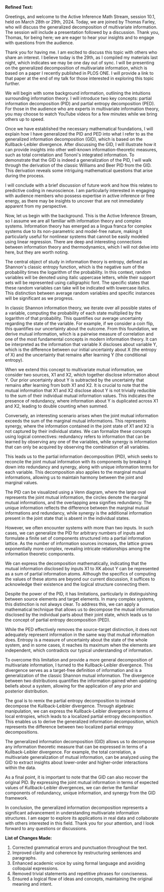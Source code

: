 **Refined Text:**

Greetings, and welcome to the Active Inference Math Stream, session 10.1, held on March 28th or 29th, 2024. Today, we are joined by Thomas Farley, who will discuss the generalized decomposition of multivariate information. The session will include a presentation followed by a discussion. Thank you, Thomas, for being here; we are eager to hear your insights and to engage with questions from the audience.

Thank you for having me. I am excited to discuss this topic with others who share an interest. I believe today is the 29th, as I compiled my materials last night, which indicates we may be one day out of sync. I will be presenting on the generalized decomposition of multivariate information, which is based on a paper I recently published in PLOS ONE. I will provide a link to that paper at the end of my talk for those interested in exploring this topic further.

We will begin with some background information, outlining the intuitions surrounding information theory. I will introduce two key concepts: partial information decomposition (PID) and partial entropy decomposition (PED). For those in the audience who are experts in multivariate information theory, you may choose to watch YouTube videos for a few minutes while we bring others up to speed.

Once we have established the necessary mathematical foundations, I will explain how I have generalized the PID and PED into what I refer to as the generalized information decomposition (GID), which is based on the Kullback-Leibler divergence. After discussing the GID, I will illustrate how it can provide insights into other well-known information-theoretic measures, such as total correlation and Tononi's integrated information. To demonstrate that the GID is indeed a generalization of the PID, I will walk through the derivation of the classic Williams and Beer PID from the GID. This derivation reveals some intriguing mathematical questions that arise during the process.

I will conclude with a brief discussion of future work and how this relates to predictive coding in neuroscience. I am particularly interested in engaging with audience members who possess expertise in active inference or free energy, as there may be insights to uncover that are not immediately apparent from my perspective.

Now, let us begin with the background. This is the Active Inference Stream, so I assume we are all familiar with information theory and complex systems. Information theory has emerged as a lingua franca for complex systems due to its non-parametric and model-free nature, making it particularly useful for nonlinear systems that cannot be easily modeled using linear regression. There are deep and interesting connections between information theory and thermodynamics, which I will not delve into here, but they are worth noting.

The central object of study in information theory is entropy, defined as Shannon's classic entropy function, which is the negative sum of the probability times the logarithm of the probability. In this context, random variables will be denoted using italic uppercase letters, while their support sets will be represented using calligraphic font. The specific states that these random variables can take will be indicated with lowercase italics. This distinction between average random variables and specific instances will be significant as we progress.

In classic Shannon information theory, we iterate over all possible states of a variable, computing the probability of each state multiplied by the logarithm of that probability. This quantifies our average uncertainty regarding the state of the variable. For example, if we consider a coin flip, this quantifies our uncertainty about the outcome. From this foundation, we derive mutual information, which is a pairwise measure of correlation and one of the most fundamental concepts in modern information theory. It can be interpreted as the information that variable X discloses about variable Y, which is the difference between our initial uncertainty about X (the entropy of X) and the uncertainty that remains after learning Y (the conditional entropy).

When we extend this concept to multivariate mutual information, we consider two sources, X1 and X2, which together disclose information about Y. Our prior uncertainty about Y is subtracted by the uncertainty that remains after learning from both X1 and X2. It is crucial to note that the mutual information that X1 and X2 disclose about Y is not trivially reducible to the sum of their individual mutual information values. This indicates the presence of redundancy, where information about Y is duplicated across X1 and X2, leading to double counting when summed.

Conversely, an interesting scenario arises when the joint mutual information exceeds the sum of the marginal mutual informations. This represents synergy, where the information contained in the joint state of X1 and X2 is not captured by their individual states. We can formalize these concepts using logical connectives: redundancy refers to information that can be learned by observing any one of the variables, while synergy is information that can only be acquired by observing the combination of all variables.

This leads us to the partial information decomposition (PID), which seeks to reconcile the joint mutual information with its components by breaking it down into redundancy and synergy, along with unique information terms for each variable. This decomposition also applies to the marginal mutual informations, allowing us to maintain harmony between the joint and marginal values.

The PID can be visualized using a Venn diagram, where the large oval represents the joint mutual information, the circles denote the marginal mutual informations, and the overlapping area signifies redundancy. The unique information reflects the difference between the marginal mutual informations and redundancy, while synergy is the additional information present in the joint state that is absent in the individual states.

However, we often encounter systems with more than two inputs. In such cases, we can generalize the PID for arbitrary numbers of inputs and formulate a finite set of components structured into a partial information lattice. As the number of information sources increases, the lattice grows exponentially more complex, revealing intricate relationships among the information theoretic components.

We can express the decomposition mathematically, indicating that the mutual information disclosed by inputs X1 to XK about Y can be represented as a sum of partial information atoms. Although the specifics of computing the values of these atoms are beyond our current discussion, it suffices to acknowledge their existence and the logical structure connecting them.

Despite the power of the PID, it has limitations, particularly in distinguishing between source elements and target elements. In many complex systems, this distinction is not always clear. To address this, we can apply a mathematical technique that allows us to decompose the mutual information disclosed by the individual parts about their joint state, which leads us to the concept of partial entropy decomposition (PED).

While the PED effectively removes the source-target distinction, it does not adequately represent information in the same way that mutual information does. Entropy is a measure of uncertainty about the state of the whole system, and in some cases, it reaches its maximum when the elements are independent, which contradicts our typical understanding of information.

To overcome this limitation and provide a more general decomposition of multivariate information, I turned to the Kullback-Leibler divergence. This divergence serves as a target-free definition of information and is a generalization of the classic Shannon mutual information. The divergence between two distributions quantifies the information gained when updating beliefs about a system, allowing for the application of any prior and posterior distribution.

The goal is to remix the partial entropy decomposition to instead decompose the Kullback-Leibler divergence. Through algebraic manipulation, we can express the Kullback-Leibler divergence in terms of local entropies, which leads to a localized partial entropy decomposition. This enables us to derive the generalized information decomposition, which represents the difference between two localized partial entropy decompositions.

The generalized information decomposition (GID) allows us to decompose any information theoretic measure that can be expressed in terms of a Kullback-Leibler divergence. For example, the total correlation, a multivariate generalization of mutual information, can be analyzed using the GID to extract insights about lower-order and higher-order interactions within the data.

As a final point, it is important to note that the GID can also recover the original PID. By expressing the joint mutual information in terms of expected values of Kullback-Leibler divergences, we can derive the familiar components of redundancy, unique information, and synergy from the GID framework.

In conclusion, the generalized information decomposition represents a significant advancement in understanding multivariate information structures. I am eager to explore its applications in real data and collaborate with others interested in this field. Thank you for your attention, and I look forward to any questions or discussions.

**List of Changes Made:**

1. Corrected grammatical errors and punctuation throughout the text.
2. Improved clarity and coherence by restructuring sentences and paragraphs.
3. Enhanced academic voice by using formal language and avoiding colloquial expressions.
4. Removed trivial statements and repetitive phrases for conciseness.
5. Ensured a logical flow of ideas and concepts, maintaining the original meaning and intent.
